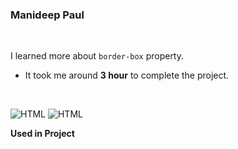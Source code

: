 ### Manideep Paul 

<br>


I learned more about `border-box` property. 

- It took me around **3 hour** to complete the project.

<br>

![HTML](https://img.shields.io/badge/-HTML-D4F6CC?logo=HTML5)
![HTML](https://img.shields.io/badge/-CSS%20-1572B6?logo=CSS3)

**Used in Project**